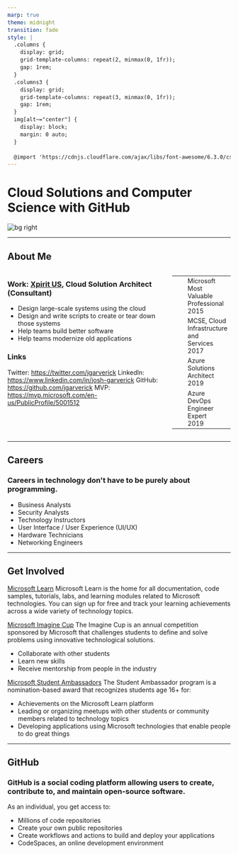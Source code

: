 ```yaml
---
marp: true
theme: midnight
transition: fade
style: |
  .columns {
    display: grid;
    grid-template-columns: repeat(2, minmax(0, 1fr));
    gap: 1rem;
  }
  .columns3 {
    display: grid;
    grid-template-columns: repeat(3, minmax(0, 1fr));
    gap: 1rem;
  } 
  img[alt~="center"] {
    display: block;
    margin: 0 auto;
  }

  @import 'https://cdnjs.cloudflare.com/ajax/libs/font-awesome/6.3.0/css/all.min.css'
---
```

<!-- _class: "title-slide" -->
# Cloud Solutions and Computer Science with GitHub

![bg right](https://user-images.githubusercontent.com/7942952/144457920-fea501bd-196a-4192-99d6-7c1658d9dd0b.png)

---

## About Me
<div class="columns">
<div>

### Work: [Xpirit US](https://www.xpirit.com), Cloud Solution Architect (Consultant)

- Design large-scale systems using the cloud
- Design and write scripts to create or tear down those systems
- Help teams build better software
- Help teams modernize old applications

### Links

<i class="fa-brands fa-twitter"></i> Twitter: https://twitter.com/jgarverick
<i class="fa-brands fa-linkedin"></i> LinkedIn: https://www.linkedin.com/in/josh-garverick 
<i class="fa-brands fa-github"></i> GitHub: https://github.com/jgarverick
<i class="fa-brands fa-microsoft"></i> MVP: https://mvp.microsoft.com/en-us/PublicProfile/5001512

</div>
<div>

||||
|--|--|--|
|![MVP](img/mvp.png)||Microsoft Most Valuable<br/>Professional<br/>2015|
|![MCSE](img/mcse.png)||MCSE, Cloud Infrastructure and <br/>Services <br />2017|
|![Azure](img/solarch.png)||Azure Solutions Architect<br/>2019 |
|![DevOps](img/devops.png)||Azure DevOps Engineer Expert<br/>2019|

</div>
</div>

---

## Careers

### Careers in technology don't have to be purely about programming.

- Business Analysts
- Security Analysts
- Technology Instructors
- User Interface / User Experience (UI/UX)
- Hardware Technicians
- Networking Engineers

---

## Get Involved

<i class="fa-brands fa-microsoft"></i> [Microsoft Learn](https://learn.microsoft.com)
Microsoft Learn is the home for all documentation, code samples, tutorials, labs, and learning modules related to Microsoft technologies. You can sign up for free and track your learning achievements across a wide variety of technology topics.

<i class="fa-brands fa-microsoft"></i> [Microsoft Imagine Cup](https://imaginecup.microsoft.com)
The Imagine Cup is an annual competition sponsored by Microsoft that challenges students to define and solve problems using innovative technological solutions.

- Collaborate with other students
- Learn new skills
- Receive mentorship from people in the industry

<i class="fa-brands fa-microsoft"></i> [Microsoft Student Ambassadors](https://learn.microsoft.com/en-us/training/student-hub/become-a-student-ambassador)
The Student Ambassador program is a nomination-based award that recognizes students age 16+ for:

- Achievements on the Microsoft Learn platform
- Leading or organizing meetups with other students or community members related to technology topics
- Developing applications using Microsoft technologies that enable people to do great things

---

## <i class="fa-brands fa-github"></i> GitHub

### GitHub is a social coding platform allowing users to create, contribute to, and maintain open-source software.

As an individual, you get access to:

- Millions of code repositories
- Create your own public repositories
- Create workflows and actions to build and deploy your applications
- CodeSpaces, an online development environment
